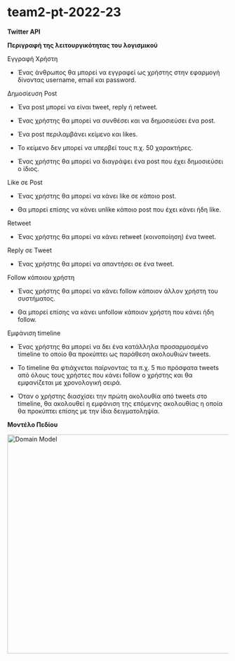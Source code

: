 # team2-pt-2022-23
**Twitter API**

**Περιγραφή της λειτουργικότητας του λογισμικού**

Εγγραφή Χρήστη

  -  Ένας άνθρωπος θα μπορεί να εγγραφεί ως χρήστης στην εφαρμογή δίνοντας username, email και password.

Δημοσίευση Post

-  Ένα post μπορεί να είναι tweet, reply ή retweet.

-  Ένας χρήστης θα μπορεί να συνθέσει και να δημοσιεύσει ένα post.

-  Ένα post περιλαμβάνει κείμενο και likes.

-  Το κείμενο δεν μπορεί να υπερβεί τους π.χ. 50 χαρακτήρες.

-  Ένας χρήστης θα μπορεί να διαγράψει ένα post που έχει δημοσιεύσει ο ίδιος.


Like σε Post

-  Ένας χρήστης θα μπορεί να κάνει like σε κάποιο post.

-  Θα μπορεί επίσης να κάνει unlike κάποιο post που έχει κάνει ήδη like.

Retweet

  -  Ένας χρήστης θα μπορεί να κάνει retweet (κοινοποίηση) ένα tweet. 

Reply σε Tweet

  -  Ένας χρήστης θα μπορεί να απαντήσει σε ένα tweet. 

Follow κάποιου χρήστη

  -  Ένας χρήστης θα μπορεί να κάνει follow κάποιον άλλον χρήστη του συστήματος. 

  -  Θα μπορεί επίσης να κάνει unfollow κάποιον χρήστη που κάνει ήδη follow.  

Εμφάνιση timeline

  -  Ένας χρήστης θα μπορεί να δει ένα κατάλληλα προσαρμοσμένο timeline το οποίο θα προκύπτει ως παράθεση ακολουθιών tweets. 

  -  Το timeline θα φτιάχνεται παίρνοντας τα π.χ. 5 πιο πρόσφατα tweets από όλους τους χρήστες που κάνει follow ο χρήστης και θα εμφανίζεται με χρονολογική σειρά.  

  -  Όταν ο χρήστης διασχίσει την πρώτη ακολουθία από tweets στο timeline, θα ακολουθεί η εμφάνιση της επόμενης ακολουθίας η οποία θα προκύπτει επίσης με την ίδια δειγματοληψία.

**Μοντέλο Πεδίου**

<img src="https://github.com/softeng-aueb/team2-pt-2022-23/blob/main/domainModelNew.png" alt="Domain Model" style="height: 500px; width:700px;"/>
